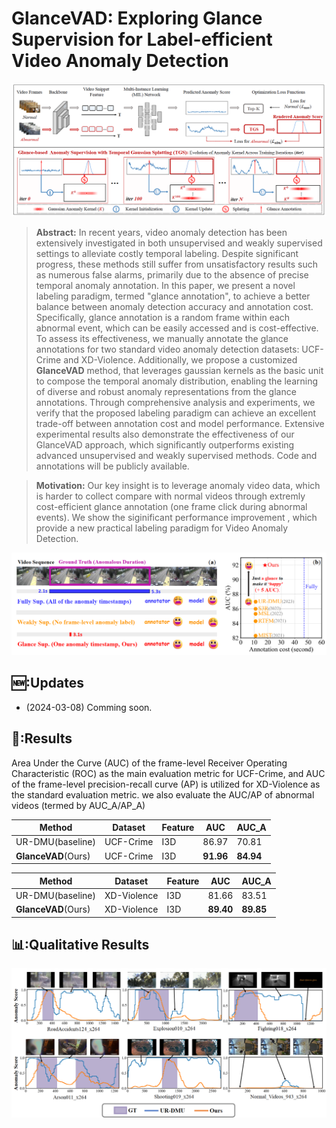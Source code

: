 # GlanceVAD: Exploring Glance Supervision for Label-efficient Video Anomaly Detection

<p align="center">
<img src="GlanceVAD.png" >
  </p>


> **Abstract:**
> In recent years, video anomaly detection has been extensively investigated in both unsupervised and weakly supervised settings to alleviate costly temporal labeling. Despite significant progress, these methods still suffer from unsatisfactory results such as numerous false alarms, primarily due to the absence of precise temporal anomaly annotation. In this paper, we present a novel labeling paradigm, termed "glance annotation", to achieve a better balance between anomaly detection accuracy and annotation cost. Specifically, glance annotation is a random frame within each abnormal event, which can be easily accessed and is cost-effective. To assess its effectiveness, we manually annotate the glance annotations for two standard video anomaly detection datasets: UCF-Crime and XD-Violence. Additionally, we propose a customized **GlanceVAD** method, that leverages gaussian kernels as the basic unit to compose the temporal anomaly distribution, enabling the learning of diverse and robust anomaly representations from the glance annotations. Through comprehensive analysis and experiments, we verify that the proposed labeling paradigm can achieve an excellent trade-off between annotation cost and model performance. Extensive experimental results also demonstrate the effectiveness of our GlanceVAD approach, which significantly outperforms existing advanced unsupervised and weakly supervised methods. Code and annotations will be publicly available.

> **Motivation:**
> Our key insight is to leverage anomaly video data, which is harder to collect compare with normal videos through extremly cost-efficient glance annotation (one frame click during abnormal events). We show the siginificant performance improvement , which provide a new practical labeling paradigm for Video Anomaly Detection.
<p align="center">
<img src="motivation.png" >
  </p>

## 🆕:Updates
- (2024-03-08) Comming soon.

## 📝:Results
Area Under the Curve (AUC) of the frame-level Receiver Operating Characteristic (ROC) as the main evaluation metric for UCF-Crime, and AUC of the frame-level precision-recall curve (AP) is utilized for XD-Violence as the standard evaluation metric.
we also evaluate the AUC/AP of abnormal videos (termed by AUC_A/AP_A)

|Method | Dataset  | Feature| AUC | AUC_A |
| ----- | -----    | ----- |----- | ----- |
|UR-DMU(baseline) |UCF-Crime | I3D   | 86.97 | 70.81 |
|**GlanceVAD**(Ours)|UCF-Crime | I3D   | **91.96** | **84.94** |

|Method | Dataset  | Feature|  AUC | AUC_A |
| ----- | -----    | ----- | ----- |----- |
|UR-DMU(baseline)| XD-Violence | I3D | 81.66 | 83.51 |
|**GlanceVAD**(Ours) | XD-Violence | I3D | **89.40** | **89.85** |

## 📊:Qualitative Results
<p align="center">
<img src="quality.png" >
  </p>
